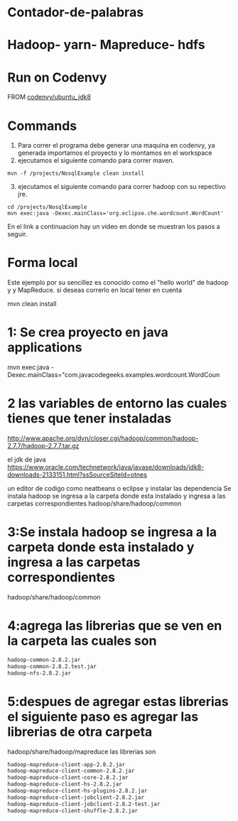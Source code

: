# Contador-de-palabras

# Hadoop- yarn- Mapreduce- hdfs

# Run on Codenvy 

FROM [codenvy/ubuntu_jdk8](https://hub.docker.com/r/codenvy/hadoop-dev/)

# Commands

1. Para correr el programa debe generar una maquina en codenvy, ya generada importamos el proyecto y lo montamos en el workspace
2. ejecutamos el siguiente comando para correr maven.
```
mvn -f /projects/NosqlExample clean install
```
3. ejecutamos el siguiente comando para correr hadoop con su repectivo jre.
```
cd /projects/NosqlExample
mvn exec:java -Dexec.mainClass='org.eclipse.che.wordcount.WordCount'
```

En el link a continuacion hay un video en donde se muestran los pasos a seguir.



# Forma local 
Este ejemplo por su sencillez es conocido como el "hello world" de hadoop y y MapReduce.
si deseas correrlo en local tener en cuenta 

mvn clean install 

# 1: Se crea proyecto en java applications
mvn exec:java -Dexec.mainClass="com.javacodegeeks.examples.wordcount.WordCoun

# 2 las variables de entorno las cuales tienes que tener instaladas 
http://www.apache.org/dyn/closer.cgi/hadoop/common/hadoop-2.7.7/hadoop-2.7.7.tar.gz

el jdk de java
https://www.oracle.com/technetwork/java/javase/downloads/jdk8-downloads-2133151.html?ssSourceSiteId=otnes

un editor de codigo como neatbeans o eclipse y instalar las dependencia 
Se instala hadoop se ingresa a la carpeta donde esta instalado y ingresa a las carpetas correspondientes
hadoop/share/hadoop/common 

# 3:Se instala hadoop se ingresa a la carpeta donde esta instalado y ingresa a las carpetas correspondientes
hadoop/share/hadoop/common 

# 4:agrega las librerias que se ven en la carpeta las cuales son
```bash
hadoop-common-2.8.2.jar
hadoop-common-2.8.2.test.jar
hadoop-nfs-2.8.2.jar
```
# 5:despues de agregar estas librerias el siguiente paso es agregar las librerias de otra carpeta
hadoop/share/hadoop/mapreduce
las librerias son
```bash
hadoop-mapreduce-client-app-2.8.2.jar
hadoop-mapreduce-client-common-2.8.2.jar
hadoop-mapreduce-client-core-2.8.2.jar
hadoop-mapreduce-client-hs-2.8.2.jar
hadoop-mapreduce-client-hs-plugins-2.8.2.jar
hadoop-mapreduce-client-jobclient-2.8.2.jar
hadoop-mapreduce-client-jobclient-2.8.2-test.jar
hadoop-mapreduce-client-shuffle-2.8.2.jar
```
